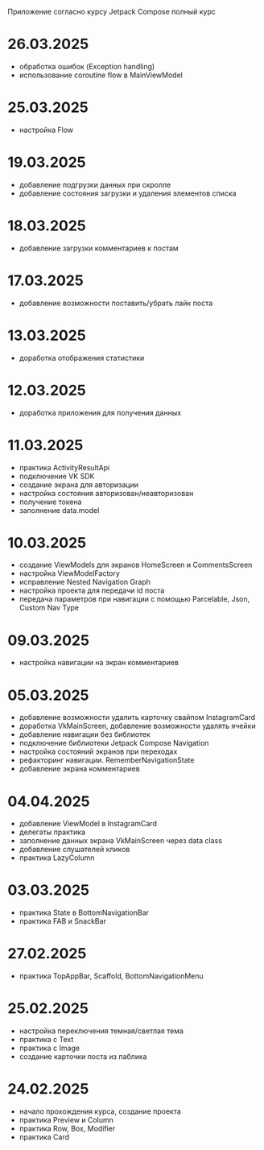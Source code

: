 Приложение согласно курсу Jetpack Compose полный курс

# 26.03.2025
- обработка ошибок (Exception handling)
- использование coroutine flow в MainViewModel

# 25.03.2025
- настройка Flow 

# 19.03.2025
- добавление подгрузки данных при скролле
- добавление состояния загрузки и удаления элементов списка

# 18.03.2025
- добавление загрузки комментариев к постам

# 17.03.2025
- добавление возможности поставить/убрать лайк поста

# 13.03.2025
- доработка отображения статистики

# 12.03.2025
- доработка приложения для получения данных

# 11.03.2025
- практика ActivityResultApi
- подключение VK SDK
- создание экрана для авторизации
- настройка состояния авторизован/неавторизован
- получение токена
- заполнение data.model

# 10.03.2025
- создание ViewModels для экранов HomeScreen и CommentsScreen
- настройка ViewModelFactory
- исправление Nested Navigation Graph
- настройка проекта для передачи id поста
- передача параметров при навигации с помощью Parcelable, Json, Custom Nav Type

# 09.03.2025
- настройка навигации на экран комментариев

# 05.03.2025
- добавление возможности удалить карточку свайпом InstagramCard
- доработка VkMainScreen, добавление возможности удалять ячейки
- добавление навигации без библиотек
- подключение библиотеки Jetpack Compose Navigation
- настройка состояний экранов при переходах
- рефакторинг навигации. RememberNavigationState
- добавление экрана комментариев

# 04.04.2025
- добавление ViewModel в InstagramCard
- делегаты практика
- заполнение данных экрана VkMainScreen через data class
- добавление слушателей кликов
- практика LazyColumn

# 03.03.2025
- практика State в BottomNavigationBar
- практика FAB и SnackBar

# 27.02.2025
- практика TopAppBar, Scaffold, BottomNavigationMenu

# 25.02.2025
- настройка переключения темная/светлая тема
- практика с Text
- практика с Image
- создание карточки поста из паблика

# 24.02.2025
- начало прохождения курса, создание проекта
- практика Preview и Column
- практика Row, Box, Modifier
- практика Card